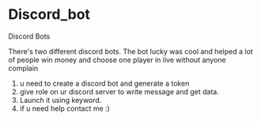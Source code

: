 # Discord_bot
Discord Bots

There's two different discord bots. The bot lucky was cool and helped a lot of people win money and choose one player in live without anyone complain 

1) u need to create a discord bot and generate a token
2) give role on ur discord server to write message and get data.
3) Launch it using keyword.
4) if u need help contact me :)
